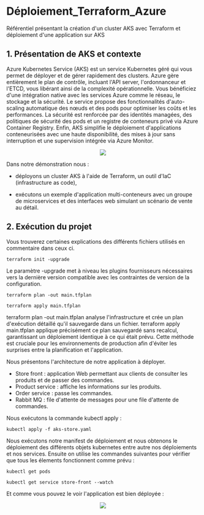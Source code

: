 # Déploiement_Terraform_Azure
Référentiel présentant la création d'un cluster AKS avec Terraform et déploiement d'une application sur AKS

## 1. Présentation de AKS et contexte 
Azure Kubernetes Service (AKS) est un service Kubernetes géré qui vous permet de déployer et de gérer rapidement des clusters. Azure gère entièrement le plan de contrôle, incluant l'API server, l'ordonnanceur et l'ETCD, vous libérant ainsi de la complexité opérationnelle. Vous bénéficiez d'une intégration native avec les services Azure comme le réseau, le stockage et la sécurité. Le service propose des fonctionnalités d'auto-scaling automatique des nœuds et des pods pour optimiser les coûts et les performances. La sécurité est renforcée par des identités managées, des politiques de sécurité des pods et un registre de conteneurs privé via Azure Container Registry. Enfin, AKS simplifie le déploiement d'applications conteneurisées avec une haute disponibilité, des mises à jour sans interruption et une supervision intégrée via Azure Monitor.


<div align="center">
  <img src="https://miro.medium.com/1*XQ54N7ymMUeJLl28rQk5vQ.png"/>
</div>

Dans notre démonstration nous :

- déployons un cluster AKS à l'aide de Terraform, un outil d'IaC (infrastructure as code),

- exécutons un exemple d'application multi-conteneurs avec un groupe de microservices et des interfaces web simulant un scénario de vente au détail.

## 2. Exécution du projet 
Vous trouverez certaines explications des différents fichiers utilisés en commentaire dans ceux ci. 

````
terraform init -upgrade 
````

Le paramètre -upgrade met à niveau les plugins fournisseurs nécessaires vers la dernière version compatible avec les contraintes de version de la configuration.

````
terraform plan -out main.tfplan

terraform apply main.tfplan
````

terraform plan -out main.tfplan analyse l'infrastructure et crée un plan d'exécution détaillé qu'il sauvegarde dans un fichier. terraform apply main.tfplan applique précisément ce plan sauvegardé sans recalcul, garantissant un déploiement identique à ce qui était prévu. Cette méthode est cruciale pour les environnements de production afin d'éviter les surprises entre la planification et l'application.

Nous présentons l'architecture de notre application à déployer.

- Store front : application Web permettant aux clients de consulter les produits et de passer des commandes.
- Product service : affiche les informations sur les produits.
- Order service : passe les commandes.
- Rabbit MQ : file d'attente de messages pour une file d'attente de commandes.

Nous exécutons la commande kubectl apply : 

````
kubectl apply -f aks-store.yaml
````
Nous exécutons notre manifest de déploiement et nous obtenons le déploiement des différents objets kubernetes entre autre nos déploiements et nos services. Ensuite on utilise les commandes suivantes pour vérifier que tous les élements fonctionnent comme prévu : 

````
kubectl get pods

kubectl get service store-front --watch
````
Et comme vous pouvez le voir l'application est bien déployée : 

<div align="center">
  <img src="https://learn.microsoft.com/en-us/azure/aks/learn/media/quick-kubernetes-deploy-terraform/aks-store-application.png#lightbox"/>
</div>



